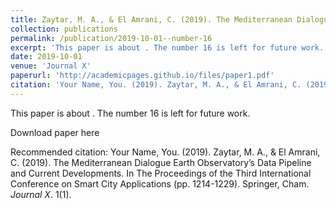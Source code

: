 ```yaml
---
title: Zaytar, M. A., & El Amrani, C. (2019). The Mediterranean Dialogue Earth Observatory’s Data Pipeline and Current Developments. In The Proceedings of the Third International Conference on Smart City Applications (pp. 1214-1229). Springer, Cham.
collection: publications
permalink: /publication/2019-10-01--number-16
excerpt: 'This paper is about . The number 16 is left for future work.'
date: 2019-10-01
venue: 'Journal X'
paperurl: 'http://academicpages.github.io/files/paper1.pdf'
citation: 'Your Name, You. (2019). Zaytar, M. A., & El Amrani, C. (2019). The Mediterranean Dialogue Earth Observatory’s Data Pipeline and Current Developments. In The Proceedings of the Third International Conference on Smart City Applications (pp. 1214-1229). Springer, Cham. <i>Journal X</i>. 1(1).'
---
```

This paper is about . The number 16 is left for future work.

Download paper here

Recommended citation: Your Name, You. (2019). Zaytar, M. A., & El Amrani, C. (2019). The Mediterranean Dialogue Earth Observatory’s Data Pipeline and Current Developments. In The Proceedings of the Third International Conference on Smart City Applications (pp. 1214-1229). Springer, Cham. <i>Journal X</i>. 1(1).
